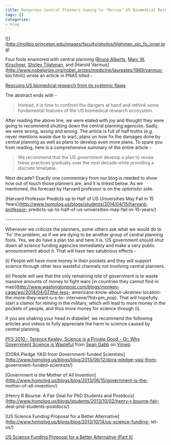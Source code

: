 ```yaml
---
title: Dangerous Central Planners Coming to 'Rescue' US Biomedical Research
tags: []
categories:
- blog
---
```

![](http://molbio.princeton.edu/images/faculty/photos/tilghman_pic_fp_inner.jp
g)
<!--more-->

Four fools enamored with central planning ([Bruce
Alberts](http://biochemistry.ucsf.edu/labs/alberts/), [Marc W.
Kirschner](http://kirschner.med.harvard.edu/), [Shirley
Tilghman](http://molbio.princeton.edu/faculty/molbio-faculty/137-tilghman),
and [Harold
Varmus](http://www.nobelprize.org/nobel_prizes/medicine/laureates/1989/varmus-
bio.html)) wrote an article in PNAS titled -

[Rescuing US biomedical research from its systemic
flaws](http://www.pnas.org/content/early/2014/04/09/1404402111)

The abstract ends with -

> Instead, it is time to confront the dangers at hand and rethink some
fundamental features of the US biomedical research ecosystem.

After reading the above line, we were elated with joy and thought they were
going to recommend shutting down the central planning agencies. Sadly, we were
wrong, wrong and wrong. The article is full of half truths (e.g. never
mentions waste due to war), plans on how fix the damages done by central
planning as well as plans to develop even more plans. To spare you from
reading, here is a comprehensive summary of the entire article -

> We recommend that the US government develop a plan to revise these practices
gradually over the next decade while providing a discrete timetable.

Next decade? Exactly one commentary from our blog is needed to show how out of
touch those planners are, and it is linked below. As we mentioned, the
forecast by Harvard professor is on the optimistic side.

[Harvard Professor Predicts up to Half of US Universities May Fail in 15
Years](http://www.homolog.us/blogs/students/2014/04/15/harvard-professor-
predicts-up-to-half-of-us-universities-may-fail-in-15-years/)

\----------------------------------------------------

Whenever we criticize the planners, some others ask what we would do to 'fix'
the problem, as if we are dying to be another group of central planning fools.
Yes, we do have a plan too and here it is. US government should shut down all
science funding agencies immediately and make a very public announcement about
it. That will have two salubrious effects -

(i) People will have more money in their pockets and they will support science
through other less wasteful channels not involving central planners.

(ii) People will see that the only remaining role of government is to waste
massive amounts of money to fight wars [in countries they cannot find in
map](http://www.washingtonpost.com/blogs/monkey-cage/wp/2014/04/07/the-less-
americans-know-about-ukraines-location-the-more-they-want-u-s-to-
intervene/?tid=pm_pop). That will hopefully start a clamor for reining in the
military, which will lead to more money in the pockets of people, and thus
more money for science through (i).

If you are shaking your head in disbelief, we recommend the following articles
and videos to fully appreciate the harm to science caused by central planning.

[PFS 2010 - Terence Kealey, Science is a Private Good - Or: Why Government
Science is Wasteful](https://vimeo.com/12598733) from [Sean
Gabb](https://vimeo.com/seangabb) on [Vimeo](https://vimeo.com).

[DORA Pledge YASI from Government-funded
Scientists](http://www.homolog.us/blogs/blog/2013/06/12/dora-pledge-yasi-from-
government-funded-scientists/)

[Government is the Mother of All
Invention](http://www.homolog.us/blogs/blog/2013/06/15/government-is-the-
mother-of-all-invention/)

[Henry R Bourne: A Fair Deal for PhD Students and
Postdocs](http://www.homolog.us/blogs/students/2013/10/02/henry-r-bourne-fair-
deal-phd-students-postdocs/)

[US Science Funding Proposal for a Better
Alternative](http://www.homolog.us/blogs/blog/2013/10/14/us-science-funding-
let-us/)

[US Science Funding Proposal for a Better Alternative (Part
II)](http://www.homolog.us/blogs/blog/2013/10/15/alternative-part-ii/)

